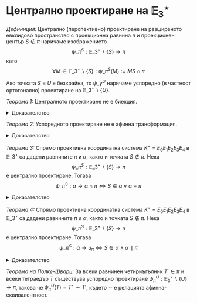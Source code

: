 # Централно проектиране на $\mathbb{E}_3^\star$

*Дефиниция:* Централно (перспективно) проектиране на разширеното евклидово пространство с проекционна равнина $\pi$ и проекционен център $S\not\in\pi$ наричаме изображението $$\psi\_\pi^S:\mathbb{E}\_3^{\star}\backslash\lbrace S\rbrace\to\pi$$ като $$\forall M\in\mathbb{E}\_3^{\star}\backslash\lbrace S\rbrace:\psi\_\pi^S(M):=MS\cap\pi$$

Ако точката $S\equiv U$ е безкрайна, то $\psi\_\gamma^U$ наричаме успоредно (в частност ортогонално) проектиране на $\mathbb{E}\_3^{\star}\backslash\lbrace U\rbrace$.

*Теорема 1:* Централното проектиране не е биекция.

<details>
    <summary>Доказателство</summary>
Нека спрямо проективна координатна система $K^\star=E_0E_1E_2E_3E_4$ са дадени равнина $\pi$ и точка $S\not\in\pi$. Нека $$\psi_\pi^S:\mathbb{E}_3^{\star}\backslash\lbrace S\rbrace\to\pi$$ е централно проектиране. Да допуснем, че $\psi_\pi^S$ е биекция. Тогава $$\forall M_1\not\equiv M_2:\psi_\pi^S(M_1)\neq \psi_\pi^S(M_2)$$ и $$\forall M\in\mathbb{E}_3^\star\backslash\lbrace S\rbrace\exists ! M^\star: M^\star=\psi_\pi^S(M)$$ Да изберем права $g$, инцидентна с точката $S$, върху която избираме две различни точки $G_{1,2}\in\mathbb{E}_3^\star\backslash\lbrace S\rbrace$. От това, че $\forall G\in g\backslash\lbrace S\rbrace:\psi_\pi^S(G)=g\cap \pi$ имаме $\psi_\pi^S(G_1)=\psi_\pi^U(G_2)=g\cap\pi$. Противоречие. Значи $\psi_\pi^S$ не е биекция.
</details>

*Теорема 2:* Успоредното проектиране не е афинна трансформация.

<details>
    <summary>Доказателство</summary>

Нека спрямо проективна координатна система $K^\star=E_0E_1E_2E_3E_4$ са дадени равнина $\pi$ и безкрайна точка $U\not\in\pi$. Нека $$\psi\_\pi^U:\mathbb{E}\_3^{\star}\backslash\lbrace U\rbrace\to\pi$$ е успоредно проектиране. Да допуснем, че $\psi_\pi^U$ е афинна трансформация. Тогава $$\psi_\pi^U:\Omega\backslash\lbrace U\rbrace\to\Omega\backslash\lbrace U\rbrace$$ и $\psi_\pi^U$ е биекция. Второто не е вярно, защото никое централно проектиране не е биекция. Противоречие. Значи $\psi_\pi^U$ не е афинна трансформация.
</details>

*Теорема 3:* Спрямо проективна координатна система $K^\star=E_0E_1E_2E_3E_4$ в $\mathbb{E}\_3^{\star}$ са дадени равнините $\pi$ и $\alpha$, както и точката $S\not\in\pi$. Нека $$\psi\_\pi^S:\mathbb{E}\_3^{\star}\backslash\lbrace S\rbrace\to\pi$$ е централно проектиране. Тогава $$\psi\_\pi^S:\alpha\to\alpha\cap\pi\Leftrightarrow S\in\alpha\vee\alpha\equiv\pi$$

<details>
    <summary>Доказателство</summary>
($\Rightarrow$) Нека $\psi_\pi^S:\alpha\to\alpha\cap\pi$.
    
*Първи случай:* Нека $\alpha\cap\pi$ е права линия. Ще покажем, че $S\in\pi$. Нека $X\in\mathbb{E}\_3^\star$ е произволна точка от равнината $\alpha$. Тъй като $\psi\_\pi^S:\alpha\to\alpha\cap\pi$, то $\psi\_\pi^S(X)\in\alpha\cap\pi$. Това означава, че $\exists g_0\in\alpha$, съдържаща проекционния център $S$ на даденото централно проектиране и минаваща през точката $X$, за да може $\psi\_\pi^S(g_0)=\psi\_\pi^S(X)$. Следователно $S\in\alpha$.

*Втори случай:* Нека $\alpha\cap\pi$ е равнина, при което $\alpha\cap\pi=\pi$, значи $\alpha\equiv\pi$.

($\Leftarrow$) Нека $S\in\alpha\vee\alpha\equiv\pi$.

*Първи случай:* Нека $S\in\alpha$. От дефиницията за централно проектиране имаме, че $$\forall X\in\alpha\backslash\lbrace S\rbrace:\psi\_\pi^S(X):=XS\cap\pi\in\alpha\cap\pi$$ т.е. образите на всички точки $X$ са инцидентни със сечението $\alpha\cap\pi$. Оттук $\psi\_\pi^S:\alpha\to\alpha\cap\pi$.

*Втори случай:* Нека $\alpha\equiv\pi$. Тогава $\alpha\cap\pi=\alpha$ и, предвид това, че проекционната равнина $\pi$ е неподвижна под действие на централното проектиране имаме $\psi\_\pi^S:\pi\to\pi$. Но $\alpha\equiv\pi$, откъдето и $\psi\_\pi^S:\alpha\to\alpha=\alpha\cap\pi$, с което сме готови.
</details>

*Теорема 4:* Спрямо проективна координатна система $K^\star=E_0E_1E_2E_3E_4$ в $\mathbb{E}\_3^{\star}$ са дадени равнините $\pi$ и $\alpha$, както и точката $S\not\in\pi$. Нека $$\psi\_\pi^S:\mathbb{E}\_3^{\star}\backslash\lbrace S\rbrace\to\pi$$ е централно проектиране. Тогава $$\psi\_\pi^S:\alpha\to u_{\pi}\Leftrightarrow S\in\alpha\wedge\alpha\parallel\pi$$

<details>
    <summary>Доказателство</summary>
    
($\Rightarrow$) Нека $\psi_\pi^S:\alpha\to u_{\pi}$. Нека $X\in\mathbb{E}\_3^\star$ е произволна точка от равнината $\alpha$. Тъй като $\psi_\pi^S:\alpha\to u_{\pi}$, то $\psi_\pi^S(X)\in u_{\pi}$. Това означава, че $\exists g_0\in\alpha$, съдържаща проекционния център $S$ на даденото централно проектиране и минаваща през точката $X$, за да може $\psi_\pi^S(g_0)=\psi_\pi^S(X)$. Следователно $S\in\alpha$. По-нататък, установихме, че всички точки $\psi_\pi^S(X)\in u_{\pi}$ са безкрайни точки от $\alpha$. Значи $\psi_\pi^S(X)\in u_{\alpha}$, откъдето $u_{\alpha}\equiv u_{\pi}$, т.е. $\alpha\parallel\pi$.

($\Leftarrow$) Нека $S\in\alpha\wedge\alpha\parallel\pi$. Щом $\alpha\parallel \pi$, то $\alpha\cap\pi=u_{\pi}$. По-нататък, $S\in\alpha$ и значи $$\forall X\in\alpha\backslash\lbrace S\rbrace:\psi(X)=SX\cap\pi\in u_{\pi}$$
Това означава, че $\psi\_\pi^S:\alpha\to u_{\pi}$, с което сме готови.
</details>

*Теорема на Полке-Шварц:* За всеки равнинен четириъгълник $T'\in\pi$ и всеки тетраедър $T$ съществува успоредно проектиране $\psi_\pi^U:\mathbb{E}_3^\star\backslash\lbrace U\rbrace\to\pi$, такова че $\psi_\pi^U(T)=T^\star\sim T'$, където $\sim$ е релацията афинна-еквивалентност. 
